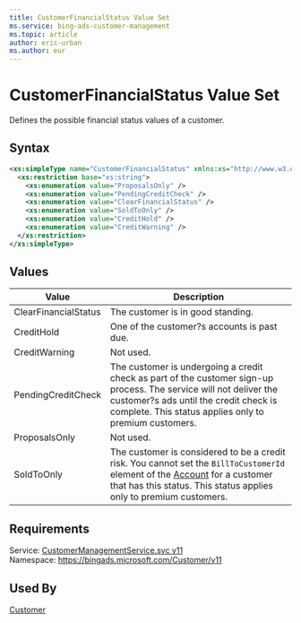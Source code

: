 ```yaml
---
title: CustomerFinancialStatus Value Set
ms.service: bing-ads-customer-management
ms.topic: article
author: eric-urban
ms.author: eur
---
```

# CustomerFinancialStatus Value Set
Defines the possible financial status values of a customer.

## Syntax
```xml
<xs:simpleType name="CustomerFinancialStatus" xmlns:xs="http://www.w3.org/2001/XMLSchema">
  <xs:restriction base="xs:string">
    <xs:enumeration value="ProposalsOnly" />
    <xs:enumeration value="PendingCreditCheck" />
    <xs:enumeration value="ClearFinancialStatus" />
    <xs:enumeration value="SoldToOnly" />
    <xs:enumeration value="CreditHold" />
    <xs:enumeration value="CreditWarning" />
  </xs:restriction>
</xs:simpleType>
```

## <a name="values"></a>Values

|Value|Description|
|-----------|---------------|
|<a name="clearfinancialstatus"></a>ClearFinancialStatus|The customer is in good standing.|
|<a name="credithold"></a>CreditHold|One of the customer?s accounts is past due.|
|<a name="creditwarning"></a>CreditWarning|Not used.|
|<a name="pendingcreditcheck"></a>PendingCreditCheck|The customer is undergoing a credit check as part of the customer sign-up process. The service will not deliver the customer?s ads until the credit check is complete. This status applies only to premium customers.|
|<a name="proposalsonly"></a>ProposalsOnly|Not used.|
|<a name="soldtoonly"></a>SoldToOnly|The customer is considered to be a credit risk. You cannot set the `BillToCustomerId` element of the [Account](../customer-management/account.md) for a customer that has this status. This status applies only to premium customers.|

## Requirements
Service: [CustomerManagementService.svc v11](https://clientcenter.api.bingads.microsoft.com/Api/CustomerManagement/v11/CustomerManagementService.svc)  
Namespace: https://bingads.microsoft.com/Customer/v11  

## Used By
[Customer](customer.md)  
